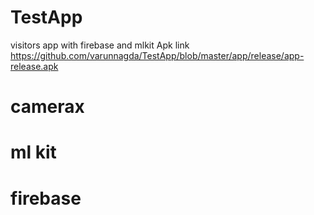 # TestApp
visitors app with firebase and mlkit
Apk link https://github.com/varunnagda/TestApp/blob/master/app/release/app-release.apk

# camerax
# ml kit
# firebase

